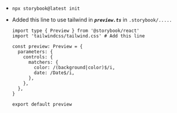 - ```
  npx storybook@latest init
  ```
- Added this line to use tailwind in ***`preview.ts`*** in `.storybook/.....`
  ```
  import type { Preview } from '@storybook/react'
  import 'tailwindcss/tailwind.css' # Add this line
  
  const preview: Preview = {
    parameters: {
      controls: {
        matchers: {
          color: /(background|color)$/i,
          date: /Date$/i,
        },
      },
    },
  }
  
  export default preview
  ```